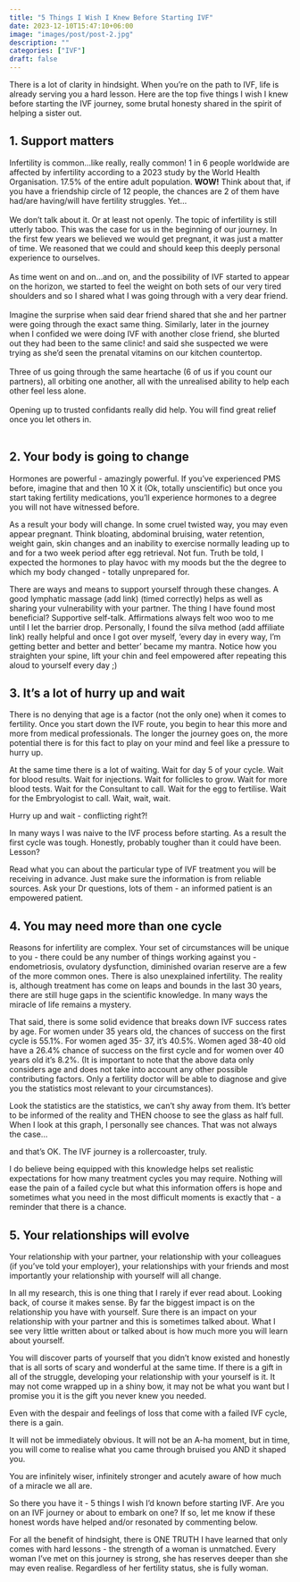 ```yaml
---
title: "5 Things I Wish I Knew Before Starting IVF"
date: 2023-12-10T15:47:10+06:00
image: "images/post/post-2.jpg"
description: ""
categories: ["IVF"]
draft: false
---
```

There is a lot of clarity in hindsight. When you’re on the path to IVF, life is already serving you a hard lesson. Here are the top five things I wish I knew before starting the IVF journey, some brutal honesty shared in the spirit of helping a sister out.

## 1. Support matters

Infertility is common…like really, really common! 1 in 6 people worldwide are affected by infertility according to a 2023 study by the World Health Organisation. 17.5% of the entire adult population. **WOW!**
Think about that, if you have a friendship circle of 12 people, the chances are 2 of them have had/are having/will have fertility struggles. Yet…   
<br />
We don’t talk about it. Or at least not openly. The topic of infertility is still utterly taboo. This was the case for us in the beginning of our journey. In the first few years we believed we would get pregnant, it was just a matter of time. We reasoned that we could and should keep this deeply personal experience to ourselves.   
<br />
As time went on and on…and on, and the possibility of IVF started to appear on the horizon, we started to feel the weight on both sets of our very tired shoulders and so I shared what I was going through with a very dear friend.   
<br />
Imagine the surprise when said dear friend shared that she and her partner were going through the exact same thing. Similarly, later in the journey when I confided we were doing IVF with another close friend, she blurted out they had been to the same clinic! and said she suspected we were trying as she’d seen the prenatal vitamins on our kitchen countertop.   
<br />
Three of us going through the same heartache (6 of us if you count our partners), all orbiting one another, all with the unrealised ability to help each other feel less alone.   
<br />
Opening up to trusted confidants really did help. You will find great relief once you let others in.   
<br />   

## 2. Your body is going to change

Hormones are powerful - amazingly powerful. If you’ve experienced PMS before, imagine that and then 10 X it (Ok, totally unscientific) but once you start taking fertility medications, you’ll experience hormones to a degree you will not have witnessed before.


As a result your body will change. In some cruel twisted way, you may even appear pregnant. Think bloating, abdominal bruising, water retention, weight gain, skin changes and an inability to exercise normally leading up to and for a two week period after egg retrieval. Not fun. Truth be told, I expected the hormones to play havoc with my moods but the the degree to which my body changed - totally unprepared for.


There are ways and means to support yourself through these changes. A good lymphatic massage (add link) (timed correctly) helps as well as sharing your vulnerability with your partner.  The thing I have found most beneficial? Supportive self-talk. Affirmations always felt woo woo to me until I let the barrier drop. Personally, I found the silva method (add affiliate link) really helpful and once I got over myself, ‘every day in every way, I’m getting better and better and better’ became my mantra. Notice how you straighten your spine, lift your chin and feel empowered after repeating this aloud to yourself every day ;)


## 3. It’s a lot of hurry up and wait

There is no denying that age is a factor (not the only one) when it comes to fertility. Once you start down the IVF route, you begin to hear this more and more from medical professionals. The longer the journey goes on, the more potential there is for this fact to play on your mind and feel like a pressure to hurry up. 


At the same time there is a lot of waiting. Wait for day 5 of your cycle. Wait for blood results. Wait for injections. Wait for follicles to grow. Wait for more blood tests. Wait for the Consultant to call. Wait for the egg to fertilise. Wait for the Embryologist to call. Wait, wait, wait. 


Hurry up and wait - conflicting right?! 


In many ways I was naive to the IVF process before starting. As a result the first cycle was tough. Honestly, probably tougher than it could have been. Lesson? 


Read what you can about the particular type of IVF treatment you will be receiving in advance. Just make sure the information is from reliable sources. Ask your Dr questions, lots of them - an informed patient is an empowered patient.



## 4. You may need more than one cycle

Reasons for infertility are complex. Your set of circumstances will be unique to you - there could be  any number of things working against you - endometriosis, ovulatory dysfunction, diminished ovarian reserve are a few of the more common ones. There is also unexplained infertility. The reality is, although treatment has come on leaps and bounds in the last 30 years, there are still huge gaps in the scientific knowledge. In many ways the miracle of life remains a mystery.


That said, there is some solid evidence that breaks down IVF success rates by age. For women under 35 years old, the chances of success on the first cycle is 55.1%. For women aged 35- 37, it’s 40.5%. Women aged 38-40 old have a 26.4% chance of success on the first cycle and for women over 40 years old it’s 8.2%.
(It is important to note that the above data only considers age and does not take into account any other possible contributing factors. Only a fertility doctor will be able to diagnose and give you the statistics most relevant to your circumstances).


Look the statistics are the statistics, we can’t shy away from them. It’s better to be informed of the reality and THEN choose to see the glass as half full. When I look at this graph, I personally see chances. That was not always the case…


and that’s OK. The IVF journey is a rollercoaster, truly. 


I do believe being equipped with this knowledge helps set realistic expectations for how many treatment cycles you may require. Nothing will ease the pain of a failed cycle but what this information offers is hope and sometimes what you need in the most difficult moments is exactly that - a reminder that there is a chance.


## 5. Your relationships will evolve

Your relationship with your partner, your relationship with your colleagues (if you’ve told your employer), your relationships with your friends and most importantly your relationship with yourself will all change.


In all my research, this is one thing that I rarely if ever read about. Looking back, of course it makes sense. By far the biggest impact is on the relationship you have with yourself. Sure there is an impact on your relationship with your partner and this is sometimes talked about. What I see very little written about or talked about is how much more you will learn about yourself. 


You will discover parts of yourself that you didn’t know existed and honestly that is all sorts of scary and wonderful at the same time. If there is a gift in all of the struggle, developing your relationship with your yourself is it. It may not come wrapped up in a shiny bow, it may not be what you want but I promise you it is the gift you never knew you needed.


Even with the despair and feelings of loss that come with a failed IVF cycle, there is a gain. 


It will not be immediately obvious. It will not be an A-ha moment, but in time, you will come to realise what you came through bruised you AND it shaped you. 


You are infinitely wiser, infinitely stronger and acutely aware of how much of a miracle we all are.  

So there you have it - 5 things I wish I’d known before starting IVF. Are you on an IVF journey or about to embark on one? If so, let me know if these honest words have helped and/or resonated by commenting below.


For all the benefit of hindsight, there is ONE TRUTH I have learned that only comes with hard lessons - the strength of a woman is unmatched. Every woman I’ve met on this journey is strong, she has reserves deeper than she may even realise. Regardless of her fertility status, she is fully woman.
